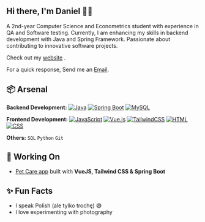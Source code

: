 
## Hi there, I'm Daniel 👋🏼

A 2nd-year Computer Science and Econometrics student with experience in QA and Software testing. Currently, I am enhancing my skills in backend development with Java and Spring Framework. Passionate about contributing to innovative software projects.

Check out my [website](https://www.heisdanielade.xyz/) .

For a quick response, Send me an [Email](mailto:danieladeofficial@gmail.com). 

## 📦 Arsenal
**Backend Development:** 
[![Java](https://img.shields.io/badge/Java-%23ED8B00.svg?logo=openjdk&logoColor=white)](#)
[![Spring Boot](https://img.shields.io/badge/Spring%20Boot-6DB33F?logo=springboot&logoColor=fff)](#)
[![MySQL](https://img.shields.io/badge/MySQL-4479A1?logo=mysql&logoColor=fff)](#)

**Frontend Development:**
[![JavaScript](https://img.shields.io/badge/JavaScript-F7DF1E?logo=javascript&logoColor=000)](#)
[![Vue.js](https://img.shields.io/badge/Vue.js-4FC08D?logo=vuedotjs&logoColor=fff)](#)
[![TailwindCSS](https://img.shields.io/badge/Tailwind%20CSS-%2338B2AC.svg?logo=tailwind-css&logoColor=white)](#)
[![HTML](https://img.shields.io/badge/HTML-%23E34F26.svg?logo=html5&logoColor=white)](#)
[![CSS](https://img.shields.io/badge/CSS-1572B6?logo=css3&logoColor=fff)](#)


**Others:** `SQL` `Python` `Git`

## 🤖 Working On
- [Pet Care app](https://pamietampsa.netlify.app/) built with **VueJS, Tailwind CSS & Spring Boot**

## ✨ Fun Facts 
- I speak Polish (ale tylko trochę) 😅
- I love experimenting with photography


